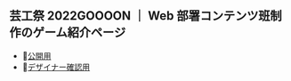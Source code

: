 ## 芸工祭 2022GOOOON ｜ Web 部署コンテンツ班制作のゲーム紹介ページ

- 🔗[公開用]()
- 🔗[デザイナー確認用 ](https://geikousai-content-5ivp4qxmj-pppeyo38.vercel.app/)
